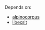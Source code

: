 Depends on:

 * [alpinocorpus](https://github.com/rug-compling/alpinocorpus)
 * [libexslt](http://xmlsoft.org/xslt/EXSLT/)

